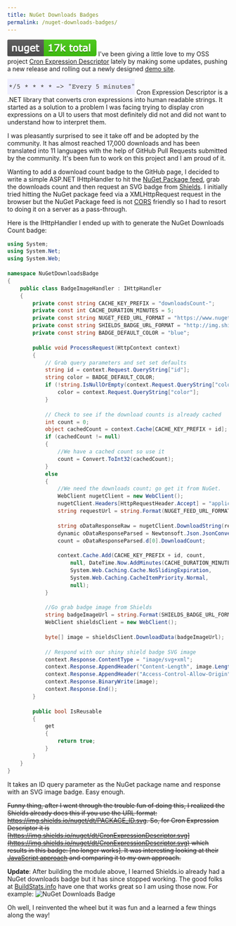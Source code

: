 ```yaml
---
title: NuGet Downloads Badges
permalink: /nuget-downloads-badges/
---
```


![NuGet Downloads Badge](nuget-downloads-badge.png#pull-left)
I've been giving a little love to my OSS project [Cron Expression Descriptor](http://cronexpressiondescriptor.azurewebsites.net/) lately by making some updates, pushing a new release and rolling out a newly designed [demo site](http://cronexpressiondescriptor.azurewebsites.net).

![Cron Expression](cron-expression.png#pull-right)
Cron Expression Descriptor is a .NET library that converts cron expressions into human readable strings. It started as a solution to a problem I was facing trying to display cron expressions on a UI to users that most definitely did not and did not want to understand how to interpret them.

I was pleasantly surprised to see it take off and be adopted by the community. It has almost reached 17,000 downloads and has been translated into 11 languages with the help of GitHub Pull Requests submitted by the community. It's been fun to work on this project and I am proud of it.

Wanting to add a download count badge to the GitHub page, I decided to write a simple ASP.NET IHttpHandler to hit the [NuGet Package feed](https://www.nuget.org/), grab the downloads count and then request an SVG badge from [Shields](http://shields.io/). I initially tried hitting the NuGet package feed via a XMLHttpRequest request in the browser but the NuGet Package feed is not [CORS](https://developer.mozilla.org/en-US/docs/Web/HTTP/Access_control_CORS) friendly so I had to resort to doing it on a server as a pass-through.

Here is the IHttpHandler I ended up with to generate the NuGet Downloads Count badge:

```csharp
using System;
using System.Net;
using System.Web;

namespace NuGetDownloadsBadge
{
    public class BadgeImageHandler : IHttpHandler
    {
        private const string CACHE_KEY_PREFIX = "downloadsCount-";
        private const int CACHE_DURATION_MINUTES = 5;
        private const string NUGET_FEED_URL_FORMAT = "https://www.nuget.org/api/v2/Packages()?$orderby=LastUpdated%20desc&$filter=Id%20eq%20%27{0}%27&$top=1&$select=DownloadCount";
        private const string SHIELDS_BADGE_URL_FORMAT = "http://img.shields.io/badge/nuget-{0}%20downloads-{1}.svg";
        private const string BADGE_DEFAULT_COLOR = "blue";

        public void ProcessRequest(HttpContext context)
        {
            // Grab query parameters and set set defaults
            string id = context.Request.QueryString["id"];
            string color = BADGE_DEFAULT_COLOR;
            if (!string.IsNullOrEmpty(context.Request.QueryString["color"])){
                color = context.Request.QueryString["color"];
            }

            // Check to see if the download counts is already cached
            int count = 0;
            object cachedCount = context.Cache[CACHE_KEY_PREFIX + id];
            if (cachedCount != null)
            {
                //We have a cached count so use it
                count = Convert.ToInt32(cachedCount);
            }
            else
            {
                //We need the downloads count; go get it from NuGet.
                WebClient nugetClient = new WebClient();
                nugetClient.Headers[HttpRequestHeader.Accept] = "application/atom+json,application/json";
                string requestUrl = string.Format(NUGET_FEED_URL_FORMAT, id);

                string oDataResponseRaw = nugetClient.DownloadString(requestUrl);
                dynamic oDataResponseParsed = Newtonsoft.Json.JsonConvert.DeserializeObject(oDataResponseRaw);
                count = oDataResponseParsed.d[0].DownloadCount;

                context.Cache.Add(CACHE_KEY_PREFIX + id, count,
                    null, DateTime.Now.AddMinutes(CACHE_DURATION_MINUTES),
                    System.Web.Caching.Cache.NoSlidingExpiration,
                    System.Web.Caching.CacheItemPriority.Normal,
                    null);
            }

            //Go grab badge image from Shields
            string badgeImageUrl = string.Format(SHIELDS_BADGE_URL_FORMAT, count.ToString("N0"), color);
            WebClient shieldsClient = new WebClient();

            byte[] image = shieldsClient.DownloadData(badgeImageUrl);

            // Respond with our shiny shield badge SVG image
            context.Response.ContentType = "image/svg+xml";
            context.Response.AppendHeader("Content-Length", image.Length.ToString());
            context.Response.AppendHeader("Access-Control-Allow-Origin", "*");
            context.Response.BinaryWrite(image);
            context.Response.End();
        }

        public bool IsReusable
        {
            get
            {
                return true;
            }
        }
    }
}
```

It takes an ID query parameter as the NuGet package name and response with an SVG image badge. Easy enough.

<strike>Funny thing, after I went through the <strike>trouble</strike> fun of doing this, I realized the Shields already does this if you use the URL format: https://img.shields.io/nuget/dt/PACKAGE_ID.svg. So, for Cron Expression Descriptor it is [https://img.shields.io/nuget/dt/CronExpressionDescriptor.svg](https://img.shields.io/nuget/dt/CronExpressionDescriptor.svg) which results in this badge: [no longer works]. It was interesting looking at their [JavaScript approach](https://github.com/badges/shields/blob/dafb6ec286926e4aff8c90f1da8b24e7f9410f18/server.js#L2880) and comparing it to my own approach.</strike>

**Update**: After building the module above, I learned Shields.io already had a NuGet downloads badge but it has since stopped working. The good folks at [BuildStats.info](https://buildstats.info/) have one that works great so I am using those now. For example:
![NuGet Downloads Badge](https://buildstats.info/nuget/CronExpressionDescriptor)

Oh well, I reinvented the wheel but it was fun and a learned a few things along the way!
